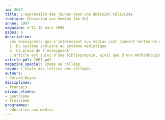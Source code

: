 ```yaml
---
id: 2667
title: L’expression des jeunes dans une émission télévisée
rubrique: Éducation aux médias [4e-3e]
annee: 1997
magazine: n°11 15 mars 1998
pages: 6
description: 
  Les enseignants qui s’intéressent aux médias sont souvent tentés de répondre aux sollicitations des responsables d’émissions télévisées ou de proposer à leurs élèves de participer à des émissions en direct ou en différé. Une telle participation ne s’improvise pas et l’expérience acquise par les formateurs du Clemi peut s’avérer fort utile pour ceux qui veulent s’aventurer sur les plateaux de télévision. Ainsi, dans l’académie de Clermont-Ferrand, des formateurs et des enseignants ont accompagné des jeunes pour intervenir dans l’émission de Michel Field, « L’Hebdo », sur Canal Plus. Ils ont aussi accueilli des journalistes de l’émission « Arrêt sur image », proposée par Daniel Schneidermann sur la Cinquième...
  1. Du système scolaire au système médiatique
  2. La place de l’enseignant
  L’article est suivi d’une bibliographie, ainsi que d’une méthodologie pour participer à un débat télévisé et pour analyser un débat.
article_pdf: 2667.pdf
magazine_special: Image au collège
revue: L’école des lettres des collèges
auteurs:
- Gérard Bayon
disciplines:
- français
niveau_etudes:
- quatrième
- troisième
programmes:
- éducation aux médias
---
```

